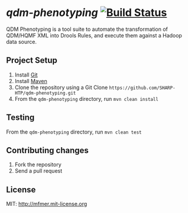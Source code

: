 # _qdm-phenotyping_ [![Build Status](https://travis-ci.org/SHARP-HTP/qdm-phenotyping.png?branch=master)](https://travis-ci.org/SHARP-HTP/qdm-phenotyping)

QDM Phenotyping is a tool suite to automate the transformation of QDM/HQMF XML into Drools Rules, and execute them against a Hadoop data source.

## Project Setup

1. Install [Git](http://git-scm.com/book/en/Getting-Started-Installing-Git)
2. Install [Maven](http://maven.apache.org/download.cgi)
3. Clone the repository using a Git Clone ```https://github.com/SHARP-HTP/qdm-phenotyping.git```
4. From the ```qdm-phenotyping``` directory, run ```mvn clean install```

## Testing

From the ```qdm-phenotyping``` directory, run ```mvn clean test```

## Contributing changes

1. Fork the repository
2. Send a pull request

## License
MIT: http://mfmer.mit-license.org
